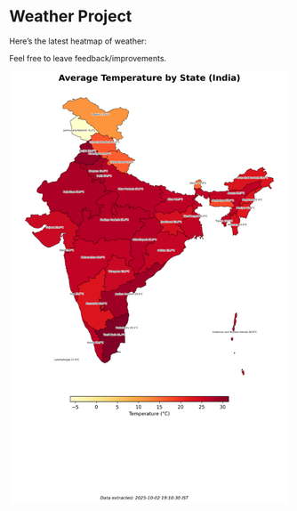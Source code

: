 # Weather Project

Here’s the latest heatmap of weather:

Feel free to leave feedback/improvements.

![India Heatmap](docs/assets/india_heatmap.png?v=DE80D0)
